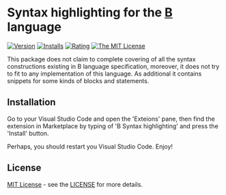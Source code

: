 # Syntax highlighting for the [B](https://en.wikipedia.org/wiki/B_(programming_language)) language

[![Version](https://vsmarketplacebadge.apphb.com/version/baleiko.b-syntax-highlighting.svg)](https://marketplace.visualstudio.com/items?itemName=baleiko.b-syntax-highlighting) [![Installs](https://vsmarketplacebadge.apphb.com/installs-short/baleiko.b-syntax-highlighting.svg)](https://marketplace.visualstudio.com/items?itemName=baleiko.b-syntax-highlighting) [![Rating](https://vsmarketplacebadge.apphb.com/rating-short/baleiko.b-syntax-highlighting.svg)](https://marketplace.visualstudio.com/items?itemName=baleiko.b-syntax-highlighting) [![The MIT License](https://img.shields.io/badge/license-MIT-orange.svg)](http://opensource.org/licenses/MIT)

This package does not claim to complete covering of all the syntax constructions existing in B language specification, moreover, it does not try to fit to any implementation of this language. As additional it contains snippets for some kinds of blocks and statements.

## Installation

Go to your Visual Studio Code and open the 'Exteions' pane, then find the extension in Marketplace by typing of 'B Syntax highlighting' and press the 'Install' button.

Perhaps, you should restart you Visual Studio Code. Enjoy!

## License

[MIT License](https://opensource.org/licenses/MIT) - see the [LICENSE](https://github.com/baleyko/vscode-b-syntax-highlighting/blob/master/LICENSE.md) for more details.
